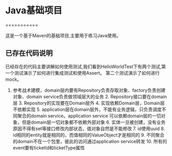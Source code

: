 # Java基础项目
===========

这是一个基于Maven的基础项目,主要用于练习Java使用。

## 已存在代码说明

已经存在的代码主要讲解如何使用测试,我们看到HelloWorldTest下有两个测试,第一个测试演示了如何进行集成测试和使用Assert。
第二个测试演示了如何进行mock。

1.	参考战术建模，domain层内要有Repository负责存取对象、factory负责创建对象、domain service负责做领域层大的业务
	2.	Repository接口要在domain层
	3.	Repository的实现要在Domain层外
	4.	实现依赖Domain层，Domain层不依赖实现
	5.	application层在domain层外，不能有业务逻辑，只负责调度不同聚合的domain service。application service 可以依赖domain层的一切对象，但是domain层一切对象都不依赖外部对象
	6.	实体一旦被创建，没有业务原因不得有set等接口修改内部状态，值对象自然是不能修改
	7.	id使用uuid
	8.	id相同的entity就是相同的，而值相同的ValueObject才是相同的
	9.	不同聚合的domain不在一个包里，彼此的访问通过application service转发
	10.	所有的event要有ticketId和ticketType属性
